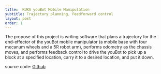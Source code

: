 ```yaml
---
title:  KUKA youBot Mobile Manipulation
subtitle: Trajectory planning, Feedforward control
layout: post
order: 1
---
```


The propose of this project is writing software that plans a trajectory for the end-effector of the youBot mobile manipulator (a mobile base with four mecanum wheels and a 5R robot arm), performs odometry as the chassis moves, and performs feedback control to drive the youBot to pick up a block at a specified location, carry it to a desired location, and put it down. 

source code: [Github](https://github.com/JihaiZhao/KUKA-youBot-Mobile-Manipulation)